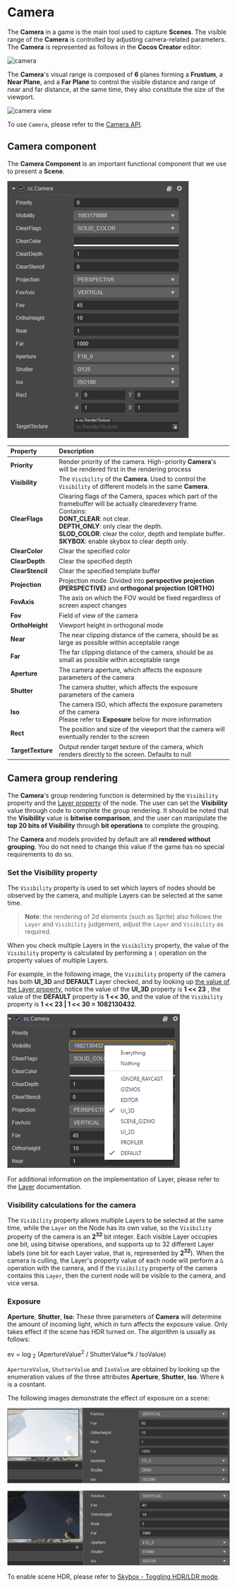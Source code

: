# Camera

The __Camera__ in a game is the main tool used to capture __Scenes__. The visible range of the __Camera__ is controlled by adjusting camera-related parameters. The __Camera__ is represented as follows in the __Cocos Creator__ editor:

![camera](camera/camera.png)

The __Camera__'s visual range is composed of __6__ planes forming a __Frustum__, a __Near Plane__, and a __Far Plane__ to control the visible distance and range of near and far distance, at the same time, they also constitute the size of the viewport.

![camera view](camera/camera-view.gif)

To use `Camera`, please refer to the [Camera API](__APIDOC__/en/class/Camera).

## Camera component

The __Camera Component__ is an important functional component that we use to present a __Scene__.

![camera component](camera/camera-component.png)

| Property | Description |
|:-------|:---|
| __Priority__ | Render priority of the camera. High-priority __Camera__'s will be rendered first in the rendering process |
| __Visibility__ | The `Visibility` of the __Camera__. Used to control the `Visibility` of different models in the same __Camera__. |
| __ClearFlags__ | Clearing flags of the Camera, spaces which part of the framebuffer will be actually clearedevery frame. Contains: <br> __DONT_CLEAR__: not clear. <br> __DEPTH_ONLY__: only clear the depth. <br> __SLOD_COLOR__: clear the color, depth and template buffer. <br> __SKYBOX__: enable skybox to clear depth only. |
| __ClearColor__ | Clear the specified color |
| __ClearDepth__ | Clear the specified depth |
| __ClearStencil__ | Clear the specified template buffer |
| __Projection__ | Projection mode. Divided into __perspective projection (PERSPECTIVE)__ and __orthogonal projection (ORTHO)__ |
| __FovAxis__ | The axis on which the FOV would be fixed regardless of screen aspect changes |
| __Fov__ | Field of view of the camera |
| __OrthoHeight__ | Viewport height in orthogonal mode |
| __Near__ | The near clipping distance of the camera, should be as large as possible within acceptable range |
| __Far__ | The far clipping distance of the camera, should be as small as possible within acceptable range |
| __Aperture__ | The camera aperture, which affects the exposure parameters of the camera |
| __Shutter__ | The camera shutter, which affects the exposure parameters of the camera |
| __Iso__ | The camera ISO, which affects the exposure parameters of the camera <br> Please refer to __Exposure__ below for more information |
| __Rect__ | The position and size of the viewport that the camera will eventually render to the screen |
| __TargetTexture__ | Output render target texture of the camera, which renders directly to the screen. Defaults to null |

## Camera group rendering

The __Camera__'s group rendering function is determined by the `Visibility` property and the [Layer property](../../concepts/scene/node-component.md#set-the-layer-property-of-the-node) of the node. The user can set the __Visibility__ value through code to complete the group rendering. It should be noted that the __Visibility__ value is __bitwise comparison__, and the user can manipulate the __top 20 bits of Visibility__ through __bit operations__ to complete the grouping.

The __Camera__ and models provided by default are all __rendered without grouping__. You do not need to change this value if the game has no special requirements to do so.

### Set the Visibility property

The `Visibility` property is used to set which layers of nodes should be observed by the camera, and multiple Layers can be selected at the same time.

> __Note__: the rendering of 2d elements (such as Sprite) also follows the `Layer` and `Visibility` judgement, adjust the `Layer` and `Visibility` as required.

When you check multiple Layers in the `Visibility` property, the value of the `Visibility` property is calculated by performing a `|` operation on the property values of multiple Layers.

For example, in the following image, the `Visibility` property of the camera has both __UI_3D__ and __DEFAULT__ Layer checked, and by looking up [the value of the Layer property](../../concepts/scene/layer.md), notice the value of the __UI_3D__ property is __1 << 23__ , the value of the __DEFAULT__ property is __1 << 30__, and the value of the `Visibility` property is __1 << 23 | 1 << 30 = 1082130432__.

![camera visibility gizmo](camera/camera-visibility-gizmo.png)

For additional information on the implementation of Layer, please refer to the [Layer](../../concepts/scene/layer.md) documentation.

### Visibility calculations for the camera

The `Visibility` property allows multiple Layers to be selected at the same time, while the `Layer` on the Node has its own value, so the `Visibility` property of the camera is an __2<sup>32</sup>__ bit integer. Each visible Layer occupies one bit, using bitwise operations, and supports up to 32 different Layer labels (one bit for each Layer value, that is, represented by __2<sup>32</sup>__). When the camera is culling, the Layer's property value of each node will perform a `&` operation with the camera, and if the `Visibility` property of the camera contains this `Layer`, then the current node will be visible to the camera, and vice versa.

### Exposure

__Aperture__, __Shutter__, __Iso__: These three parameters of __Camera__ will determine the amount of incoming light, which in turn affects the exposure value. Only takes effect if the scene has HDR turned on. The algorithm is usually as follows:

ev = <mlog>log</mlog> <sub>2</sub> (ApertureValue<sup>2</sup> / ShutterValue*k / IsoValue)

`ApertureValue`, `ShutterValue` and `IsoValue` are obtained by looking up the enumeration values of the three attributes __Aperture__, __Shutter__, __Iso__. Where k is a cosntant.

The following images demonstrate the effect of exposure on a scene:

![hdr1](./camera/hdr1.png)

![hdr2](./camera/hdr2.png)

To enable scene HDR, please refer to [Skybox - Toggling HDR/LDR mode](../../concepts/scene/skybox.md#Toggling%HDR/LDR%mode).
